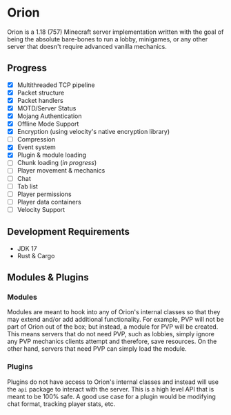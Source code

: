 # Orion
Orion is a 1.18 (757) Minecraft server implementation written with the goal of being the absolute bare-bones to run a lobby, minigames, or any other server that doesn't require advanced vanilla mechanics.

## Progress
- [x] Multithreaded TCP pipeline
- [x] Packet structure
- [x] Packet handlers
- [x] MOTD/Server Status
- [x] Mojang Authentication
- [x] Offline Mode Support
- [x] Encryption (using velocity's native encryption library)
- [ ] Compression
- [x] Event system
- [x] Plugin & module loading
- [ ] Chunk loading (*in progress*) 
- [ ] Player movement & mechanics
- [ ] Chat
- [ ] Tab list
- [ ] Player permissions
- [ ] Player data containers
- [ ] Velocity Support

## Development Requirements
- JDK 17
- Rust & Cargo

## Modules & Plugins
### Modules
Modules are meant to hook into any of Orion's internal classes so that they may extend and/or add additional functionality. For example, PVP will not be part of Orion out of the box; but instead, a module for PVP will be created. This means servers that do not need PVP, such as lobbies, simply ignore any PVP mechanics clients attempt and therefore, save resources. On the other hand, servers that need PVP can simply load the module.

### Plugins 
Plugins do not have access to Orion's internal classes and instead will use the `api` package to interact with the server. This is a high level API that is meant to be 100% safe. A good use case for a plugin would be modifying chat format, tracking player stats, etc. 
